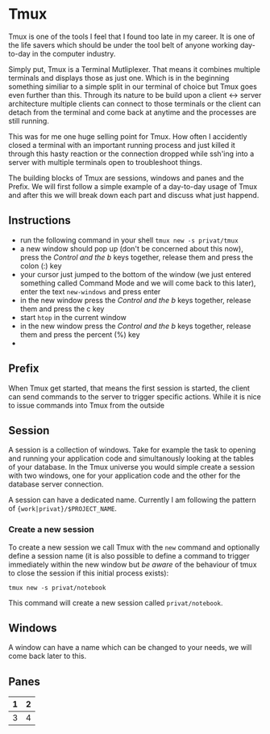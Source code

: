# Tmux
Tmux is one of the tools I feel that I found too late in my career. It is one of the life savers which should be under the tool belt of anyone working day-to-day in the computer industry.

Simply put, Tmux is a Terminal Mutliplexer. That means it combines multiple terminals and displays those as just one. Which is in the beginning something similiar to a simple split in our terminal of choice but Tmux goes even further than this. Through its nature to be build upon a client <-> server architecture multiple clients can connect to those terminals or the client can detach from the terminal and come back at anytime and the processes are still running.

This was for me one huge selling point for Tmux. How often I accidently closed a terminal with an important running process and just killed it through this hasty reaction or the connection dropped while ssh'ing into a server with multiple terminals open to troubleshoot things.

The building blocks of Tmux are sessions, windows and panes and the Prefix. We will first follow a simple example of a day-to-day usage of Tmux and after this we will break down each part and discuss what just happend.

## Instructions

- run the following command in your shell `tmux new -s privat/tmux`
- a new window should pop up (don't be concerned about this now), press the *Control and the b* keys together, release them and press the colon (:) key
- your cursor just jumped to the bottom of the window (we just entered something called Command Mode and we will come back to this later), enter the text `new-windows` and press enter
- in the new window press the *Control and the b* keys together, release them and press the c key
- start `htop` in the current window
- in the new window press the *Control and the b* keys together, release them and press the percent (%) key
- 

## Prefix
When Tmux get started, that means the first session is started, the client can send commands to the server to trigger specific actions. While it is nice to issue commands into Tmux from the outside 

## Session
A session is a collection of windows. Take for example the task to opening and running your application code and simultanously looking at the tables of your database. In the Tmux universe you would simple create a session with two windows, one for your application code and the other for the database server connection.

A session can have a dedicated name. Currently I am following the pattern of `{work|privat}/$PROJECT_NAME`.

### Create a new session
To create a new session we call Tmux with the `new` command and optionally define a session name (it is also possible to define a command to trigger immediately within the new window but *be aware* of the behaviour of tmux to close the session if this initial process exists):

```
tmux new -s privat/notebook
```

This command will create a new session called `privat/notebook`.

## Windows
A window can have a name which can be changed to your needs, we will come back later to this.

## Panes
| 1 | 2 |
|---|---|
| 3 | 4 |
